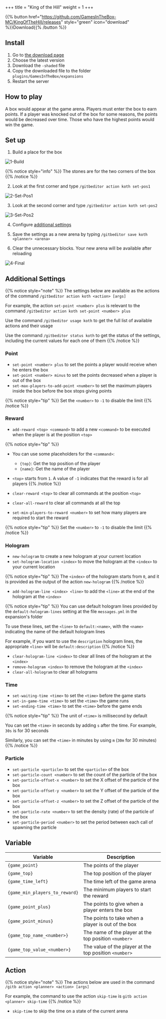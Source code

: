 +++
title = "King of the Hill"
weight = 1
+++

{{% button href="https://github.com/GamesInTheBox-MC/KingOfTheHill/releases" style="green" icon="download" %}}Download{{% /button %}}

## Install

1. Go to [the download page](https://github.com/GamesInTheBox-MC/KingOfTheHill/releases)
2. Choose the latest version
3. Download the `-shaded` file
4. Copy the downloaded file to the folder `plugins/GamesInTheBox/expansions`
5. Restart the server

## How to play

A box would appear at the game arena. Players must enter the box to earn points. If a player was knocked out of the box for some reasons, the points would be decreased over time. Those who have the highest points would win the game.

## Set up

1. Build a place for the box

![1-Build](1-build.png)

{{% notice style="info" %}}
The stones are for the two corners of the box
{{% /notice %}}

2. Look at the first corner and type `/gitbeditor action koth set-pos1`

![2-Set-Pos1](2-set-pos1.png)

3. Look at the second corner and type `/gitbeditor action koth set-pos2`

![3-Set-Pos2](3-set-pos2.png)

4. Configure [additional settings](#additional-settings)

5. Save the settings as a new arena by typing `/gitbeditor save koth <planner> <arena>`

6. Clear the unnecessary blocks. Your new arena will be available after reloading

![4-Final](4-final.png)

## Additional Settings

{{% notice style="note" %}}
The settings below are available as the actions of the command `/gitbeditor action koth <action> [args]`

For example, the action `set-point <number> plus` is relevant to the command `/gitbeditor action koth set-point <number> plus`

Use the command `/gitbeditor usage koth` to get the full list of available actions and their usage

Use the command `/gitbeditor status koth` to get the status of the settings, including the current values for each one of them
{{% /notice %}}

### Point

* `set-point <number> plus` to set the points a player would receive when he enters the box
* `set-point <number> minus` to set the points decreased when a player is out of the box
* `set-max-players-to-add-point <number>` to set the maximum players inside the box before the box stops giving points

{{% notice style="tip" %}}
Set the `<number>` to `-1` to disable the limit
{{% /notice %}}

### Reward

* `add-reward <top> <command>` to add a new `<command>` to be executed when the player is at the position `<top>`

{{% notice style="tip" %}}
* You can use some placeholders for the `<command>`:
  * `{top}`: Get the top position of the player
  * `{name}`: Get the name of the player
* `<top>` starts from `1`. A value of `-1` indicates that the reward is for all players
{{% /notice %}}

* `clear-reward <top>` to clear all commands at the position `<top>`
* `clear-all-reward` to clear all commands at all the top
* `set-min-players-to-reward <number>` to set how many players are required to start the reward

{{% notice style="tip" %}}
Set the `<number>` to `-1` to disable the limit
{{% /notice %}}

### Hologram

* `new-hologram` to create a new hologram at your current location
* `set-hologram-location <index>` to move the hologram at the `<index>` to your current location

{{% notice style="tip" %}}
The `<index>` of the hologram starts from `0`, and it is provided as the output of the action `new-hologram`
{{% /notice %}}

* `add-hologram-line <index> <line>` to add the `<line>` at the end of the hologram at the `<index>`

{{% notice style="tip" %}}
You can use default hologram lines provided by the `default-hologram-lines` setting at the file `messages.yml` in the expansion's folder

To use these lines, set the `<line>` to `default:<name>`, with the `<name>` indicating the name of the default hologram lines

For example, if you want to use the `description` hologram lines, the appropriate `<line>` will be `default:description`
{{% /notice %}}

* `clear-hologram-line <index>` to clear all lines of the hologram at the `<index>`
* `remove-hologram <index>` to remove the hologram at the `<index>`
* `clear-all-hologram` to clear all holograms

### Time

* `set-waiting-time <time>` to set the `<time>` before the game starts
* `set-in-game-time <time>` to set the `<time>` the game runs
* `set-ending-time <time>` to set the `<time>` before the game ends

{{% notice style="tip" %}}
The unit of `<time>` is millisecond by default

You can set the `<time>` in seconds by adding `s` after the time. For example, `30s` is for 30 seconds

Similarly, you can set the `<time>` in minutes by using `m` (`30m` for 30 minutes)
{{% /notice %}}

### Particle

* `set-particle <particle>` to set the `<particle>` of the box
* `set-particle-count <number>` to set the count of the particle of the box
* `set-particle-offset-x <number>` to set the X offset of the particle of the box
* `set-particle-offset-y <number>` to set the Y offset of the particle of the box
* `set-particle-offset-z <number>` to set the Z offset of the particle of the box
* `set-particle-rate <number>` to set the density (rate) of the particle of the box
* `set-particle-period <number>` to set the period between each call of spawning the particle

## Variable

| Variable | Description |
| --- | --- |
| `{game_point}` | The points of the player |
| `{game_top}` | The top position of the player |
| `{game_time_left}` | The time left of the game arena |
| `{game_min_players_to_reward}` | The minimum players to start the reward |
| `{game_point_plus}` | The points to give when a player enters the box |
| `{game_point_minus}` | The points to take when a player is out of the box |
| `{game_top_name_<number>}` | The name of the player at the top position `<number>` |
| `{game_top_value_<number>}` | The value of the player at the top position `<number>` |

## Action

{{% notice style="note" %}}
The actions below are used in the command `/gitb action <planner> <action> [args]`

For example, the command to use the action `skip-time` is `gitb action <planner> skip-time`
{{% /notice %}}

* `skip-time` to skip the time on a state of the current arena
